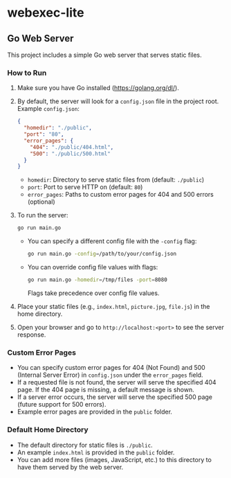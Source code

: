 # webexec-lite

## Go Web Server

This project includes a simple Go web server that serves static files.

### How to Run

1. Make sure you have Go installed (https://golang.org/dl/).
2. By default, the server will look for a `config.json` file in the project root. Example `config.json`:

   ```json
   {
     "homedir": "./public",
     "port": "80",
     "error_pages": {
       "404": "./public/404.html",
       "500": "./public/500.html"
     }
   }
   ```

   - `homedir`: Directory to serve static files from (default: `./public`)
   - `port`: Port to serve HTTP on (default: `80`)
   - `error_pages`: Paths to custom error pages for 404 and 500 errors (optional)

3. To run the server:

   ```sh
   go run main.go
   ```

   - You can specify a different config file with the `-config` flag:
     ```sh
     go run main.go -config=/path/to/your/config.json
     ```
   - You can override config file values with flags:
     ```sh
     go run main.go -homedir=/tmp/files -port=8080
     ```
     Flags take precedence over config file values.

4. Place your static files (e.g., `index.html`, `picture.jpg`, `file.js`) in the home directory.
5. Open your browser and go to `http://localhost:<port>` to see the server response.

### Custom Error Pages

- You can specify custom error pages for 404 (Not Found) and 500 (Internal Server Error) in `config.json` under the `error_pages` field.
- If a requested file is not found, the server will serve the specified 404 page. If the 404 page is missing, a default message is shown.
- If a server error occurs, the server will serve the specified 500 page (future support for 500 errors).
- Example error pages are provided in the `public` folder.

### Default Home Directory

- The default directory for static files is `./public`.
- An example `index.html` is provided in the `public` folder.
- You can add more files (images, JavaScript, etc.) to this directory to have them served by the web server.